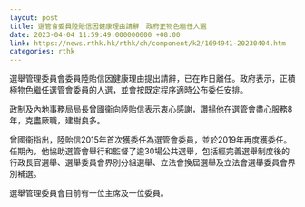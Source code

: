 ```yaml
---
layout: post
title: 選管會委員陸貽信因健康理由請辭　政府正物色繼任人選
date: 2023-04-04 11:59:49.000000000 +08:00
link: https://news.rthk.hk/rthk/ch/component/k2/1694941-20230404.htm
categories: rthk
---
```


選舉管理委員會委員陸貽信因健康理由提出請辭，已在昨日離任。政府表示，正積極物色繼任選管會委員的人選，並會按既定程序適時公布委任安排。

政制及內地事務局局長曾國衞向陸貽信表示衷心感謝，讚揚他在選管會盡心服務8年，克盡厥職，建樹良多。

曾國衞指出，陸貽信2015年首次獲委任為選管會委員，並於2019年再度獲委任。任期內，他協助選管會舉行和監督了逾30場公共選舉，包括經完善選舉制度後的行政長官選舉、選舉委員會界別分組選舉、立法會換屆選舉及立法會選舉委員會界別補選。

選舉管理委員會目前有一位主席及一位委員。　
